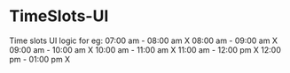 # TimeSlots-UI
Time slots UI logic for eg: 07:00 am -  08:00 am  X 08:00 am -  09:00 am  X 09:00 am -  10:00 am  X 10:00 am -  11:00 am  X 11:00 am -  12:00 pm  X 12:00 pm -  01:00 pm  X
